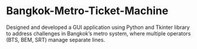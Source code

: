 # Bangkok-Metro-Ticket-Machine
Designed and developed a GUI application using Python and Tkinter library to address challenges in Bangkok’s metro system, where multiple operators (BTS, BEM, SRT) manage separate lines.

